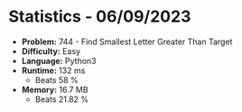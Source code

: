 # Statistics - 06/09/2023 

- **Problem:** 744 - Find Smallest Letter Greater Than Target 
- **Difficulty:** Easy 
- **Language:** Python3 
- **Runtime:** 132 ms 
    - Beats 58 % 
- **Memory:** 16.7 MB 
    - Beats 21.82 % 